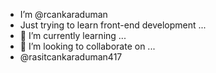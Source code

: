 - I’m @rcankaraduman
- Just trying to learn front-end development ...
- 🌱 I’m currently learning ...
- 💞️ I’m looking to collaborate on ...
- @rasitcankaraduman417

<!---
rcankaraduman/rcankaraduman is a ✨ special ✨ repository because its `README.md` (this file) appears on your GitHub profile.
You can click the Preview link to take a look at your changes.
--->

